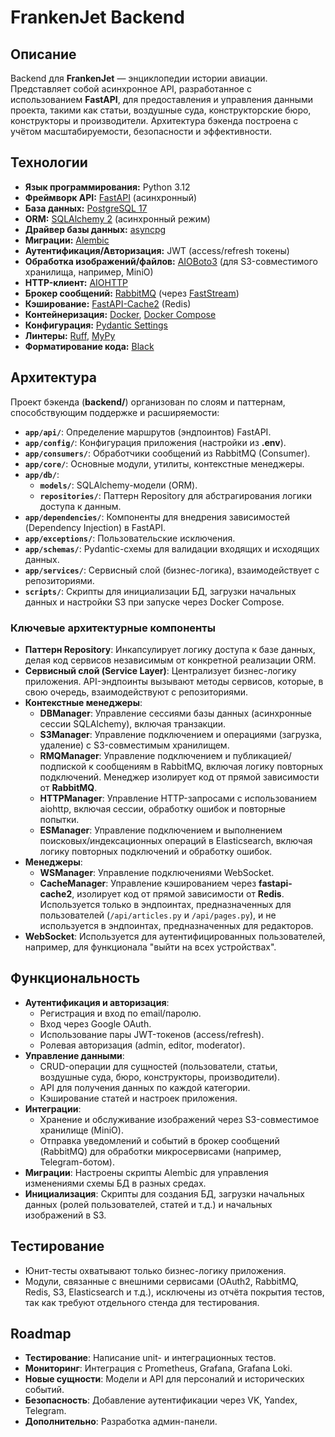 # FrankenJet Backend

## Описание

Backend для **FrankenJet** — энциклопедии истории авиации. Представляет собой асинхронное API, разработанное с использованием **FastAPI**, для предоставления и управления данными проекта, такими как статьи, воздушные суда, конструкторские бюро, конструкторы и производители. Архитектура бэкенда построена с учётом масштабируемости, безопасности и эффективности.

## Технологии

* **Язык программирования:** Python 3.12
* **Фреймворк API:** [FastAPI](https://fastapi.tiangolo.com/) (асинхронный)
* **База данных:** [PostgreSQL 17](https://www.postgresql.org/)
* **ORM:** [SQLAlchemy 2](https://www.sqlalchemy.org/) (асинхронный режим)
* **Драйвер базы данных:** [asyncpg](https://magicstack.github.io/asyncpg/)
* **Миграции:** [Alembic](https://alembic.sqlalchemy.org/)
* **Аутентификация/Авторизация:** JWT (access/refresh токены)
* **Обработка изображений/файлов:** [AIOBoto3](https://aioboto3.readthedocs.io/) (для S3-совместимого хранилища, например, MiniO)
* **HTTP-клиент:** [AIOHTTP](https://docs.aiohttp.org/)
* **Брокер сообщений:** [RabbitMQ](https://www.rabbitmq.com/) (через [FastStream](https://faststream.airt.ai/))
* **Кэширование:** [FastAPI-Cache2](https://github.com/indominusbyte/fastapi-cache) (Redis)
* **Контейнеризация:** [Docker](https://www.docker.com/), [Docker Compose](https://docs.docker.com/compose/)
* **Конфигурация:** [Pydantic Settings](https://docs.pydantic.dev/latest/concepts/pydantic_settings/)
* **Линтеры:** [Ruff](https://github.com/astral-sh/ruff), [MyPy](https://mypy.readthedocs.io/)
* **Форматирование кода:** [Black](https://black.readthedocs.io/?spm=a2ty_o01.29997173.0.0.7c2ec9211FJLLv)

## Архитектура

Проект бэкенда (**backend/**) организован по слоям и паттернам, способствующим поддержке и расширяемости:

* **`app/api/`**: Определение маршрутов (эндпоинтов) FastAPI.
* **`app/config/`**: Конфигурация приложения (настройки из **.env**).
* **`app/consumers/`**: Обработчики сообщений из RabbitMQ (Consumer).
* **`app/core/`**: Основные модули, утилиты, контекстные менеджеры.
* **`app/db/`**:
    * **`models/`**: SQLAlchemy-модели (ORM).
    * **`repositories/`**: Паттерн Repository для абстрагирования логики доступа к данным.
* **`app/dependencies/`**: Компоненты для внедрения зависимостей (Dependency Injection) в FastAPI.
* **`app/exceptions/`**: Пользовательские исключения.
* **`app/schemas/`**: Pydantic-схемы для валидации входящих и исходящих данных.
* **`app/services/`**: Сервисный слой (бизнес-логика), взаимодействует с репозиториями.
* **`scripts/`**: Скрипты для инициализации БД, загрузки начальных данных и настройки S3 при запуске через Docker Compose.

### Ключевые архитектурные компоненты

* **Паттерн Repository**: Инкапсулирует логику доступа к базе данных, делая код сервисов независимым от конкретной реализации ORM.
* **Сервисный слой (Service Layer)**: Централизует бизнес-логику приложения. API-эндпоинты вызывают методы сервисов, которые, в свою очередь, взаимодействуют с репозиториями.
* **Контекстные менеджеры**:
    * **DBManager**: Управление сессиями базы данных (асинхронные сессии SQLAlchemy), включая транзакции.
    * **S3Manager**: Управление подключением и операциями (загрузка, удаление) с S3-совместимым хранилищем.
    * **RMQManager**: Управление подключением и публикацией/подпиской к сообщениям в RabbitMQ, включая логику повторных подключений. Менеджер изолирует код от прямой зависимости от **RabbitMQ**.
    * **HTTPManager**: Управление HTTP-запросами с использованием aiohttp, включая сессии, обработку ошибок и повторные попытки.
    * **ESManager**: Управление подключением и выполнением поисковых/индексационных операций в Elasticsearch, включая логику повторных подключений и обработку ошибок.
* **Менеджеры**:
    * **WSManager**: Управление подключениями WebSocket.
    * **CacheManager**: Управление кэшированием через **fastapi-cache2**, изолирует код от прямой зависимости от **Redis**. Используется только в эндпоинтах, предназначенных для пользователей (`/api/articles.py` и `/api/pages.py`), и не используется в эндпоинтах, предназначенных для редакторов.
* **WebSocket**: Используется для аутентифицированных пользователей, например, для функционала "выйти на всех устройствах".

## Функциональность

* **Аутентификация и авторизация**:
    * Регистрация и вход по email/паролю.
    * Вход через Google OAuth.
    * Использование пары JWT-токенов (access/refresh).
    * Ролевая авторизация (admin, editor, moderator).
* **Управление данными**:
    * CRUD-операции для сущностей (пользователи, статьи, воздушные суда, бюро, конструкторы, производители).
    * API для получения данных по каждой категории.
    * Кэширование статей и настроек приложения.
* **Интеграции**:
    * Хранение и обслуживание изображений через S3-совместимое хранилище (MiniO).
    * Отправка уведомлений и событий в брокер сообщений (RabbitMQ) для обработки микросервисами (например, Telegram-ботом).
* **Миграции**: Настроены скрипты Alembic для управления изменениями схемы БД в разных средах.
* **Инициализация**: Скрипты для создания БД, загрузки начальных данных (ролей пользователей, статей и т.д.) и начальных изображений в S3.

## Тестирование

* Юнит-тесты охватывают только бизнес-логику приложения.
* Модули, связанные с внешними сервисами (OAuth2, RabbitMQ, Redis, S3, Elasticsearch и т.д.), исключены из отчёта покрытия тестов, так как требуют отдельного стенда для тестирования.

## Roadmap

* **Тестирование**: Написание unit- и интеграционных тестов.
* **Мониторинг**: Интеграция с Prometheus, Grafana, Grafana Loki.
* **Новые сущности**: Модели и API для персоналий и исторических событий.
* **Безопасность**: Добавление аутентификации через VK, Yandex, Telegram.
* **Дополнительно**: Разработка админ-панели.
